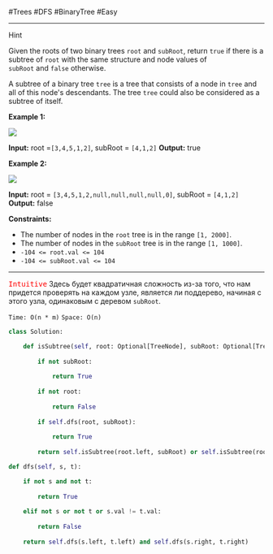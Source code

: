 
#Trees #DFS #BinaryTree
#Easy

---


Hint

Given the roots of two binary trees `root` and `subRoot`, return `true` if there is a subtree of `root` with the same structure and node values of `subRoot` and `false` otherwise.

A subtree of a binary tree `tree` is a tree that consists of a node in `tree` and all of this node's descendants. The tree `tree` could also be considered as a subtree of itself.

**Example 1:**

![](https://assets.leetcode.com/uploads/2021/04/28/subtree1-tree.jpg)

**Input:** root =`[3,4,5,1,2]`, subRoot = `[4,1,2]`
**Output:** true

**Example 2:**

![](https://assets.leetcode.com/uploads/2021/04/28/subtree2-tree.jpg)

**Input:** root = `[3,4,5,1,2,null,null,null,null,0]`, subRoot = `[4,1,2]`
**Output:** false

**Constraints:**

- The number of nodes in the `root` tree is in the range `[1, 2000]`.
- The number of nodes in the `subRoot` tree is in the range `[1, 1000]`.
- `-104 <= root.val <= 104`
- `-104 <= subRoot.val <= 104`
---
<kbd><span style="color:red;">Intuitive</span></kbd>
Здесь будет квадратичная сложность из-за того, что нам придется проверять на каждом узле, является ли поддерево, начиная с этого узла, одинаковым с деревом `subRoot`.


`Time: O(n * m)`
`Space: O(n)`

``` Python
class Solution:

	def isSubtree(self, root: Optional[TreeNode], subRoot: Optional[TreeNode]) -> bool:
		
		if not subRoot:
		
			return True
		
		if not root:
		
			return False
		
		if self.dfs(root, subRoot):
		
			return True
		
		return self.isSubtree(root.left, subRoot) or self.isSubtree(root.right, subRoot)

def dfs(self, s, t):

	if not s and not t:
	
		return True
		
	elif not s or not t or s.val != t.val:
	
		return False
		
	return self.dfs(s.left, t.left) and self.dfs(s.right, t.right)
```